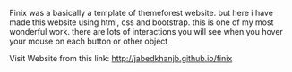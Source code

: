 
Finix was a basically a template of themeforest website. but here i have made this website using html, css and bootstrap. this is one of my most wonderful work. there are lots of interactions you will see when you hover your mouse on each button or other object


Visit Website from this link: http://jabedkhanjb.github.io/finix
  
